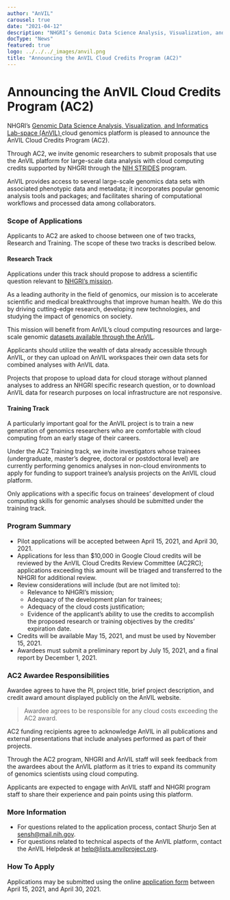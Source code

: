 ```yaml
---
author: "AnVIL"
carousel: true
date: "2021-04-12"
description: "NHGRI’s Genomic Data Science Analysis, Visualization, and Informatics Lab-space (AnVIL) cloud genomics platform is pleased to announce the availability of the AnVIL Cloud Credits Program (AC2)."
docType: "News"
featured: true
logo: ../../../_images/anvil.png
title: "Announcing the AnVIL Cloud Credits Program (AC2)"
---
```


# Announcing the AnVIL Cloud Credits Program (AC2)
NHGRI’s [Genomic Data Science Analysis, Visualization, and Informatics Lab-space (AnVIL) ](https://www.genome.gov/Funded-Programs-Projects/Computational-Genomics-and-Data-Science-Program/Genomic-Analysis-Visualization-Informatics-Lab-space-AnVIL) cloud genomics platform is pleased to announce the AnVIL Cloud Credits Program (AC2).

Through AC2, we invite genomic researchers to submit proposals that use the AnVIL platform for large-scale data analysis with cloud computing credits supported by NHGRI through the [NIH STRIDES](https://datascience.nih.gov/strides) program.

AnVIL provides access to several large-scale genomics data sets with associated phenotypic data and metadata; it incorporates popular genomic analysis tools and packages; and facilitates sharing of computational workflows and processed data among collaborators.

### Scope of Applications
Applicants to AC2 are asked to choose between one of two tracks, Research and Training. The scope of these two tracks is described below.

#### Research Track
Applications under this track should propose to address a scientific question relevant to [NHGRI’s mission](https://www.genome.gov/about-nhgri/NHGRI-Vision-and-Mission).

As a leading authority in the field of genomics, our mission is to accelerate scientific and medical breakthroughs that improve human health. We do this by driving cutting-edge research, developing new technologies, and studying the impact of genomics on society.

This mission will benefit from AnVIL’s cloud computing resources and large-scale genomic [datasets available through the AnVIL](https://anvilproject.org/data).

Applicants should utilize the wealth of data already accessible through AnVIL, or they can upload on AnVIL workspaces their own data sets for combined analyses with AnVIL data.

Projects that propose to upload data for cloud storage without planned analyses to address an NHGRI specific research question, or to download AnVIL data for research purposes on local infrastructure are not responsive.

#### Training Track
A particularly important goal for the AnVIL project is to train a new generation of genomics researchers who are comfortable with cloud computing from an early stage of their careers.

Under the AC2 Training track, we invite investigators whose trainees (undergraduate, master’s degree, doctoral or postdoctoral level) are currently performing genomics analyses in non-cloud environments to apply for funding to support trainee’s analysis projects on the AnVIL cloud platform.

Only applications with a specific focus on trainees’ development of cloud computing skills for genomic analyses should be submitted under the training track.

### Program Summary
- Pilot applications will be accepted between April 15, 2021, and April 30, 2021.
- Applications for less than $10,000 in Google Cloud credits will be reviewed by the AnVIL Cloud Credits Review Committee (AC2RC); applications exceeding this amount will be triaged and transferred to the NHGRI for additional review.
- Review considerations will include (but are not limited to):
  - Relevance to NHGRI’s mission;
  - Adequacy of the development plan for trainees;
  - Adequacy of the cloud costs justification;
  - Evidence of the applicant’s ability to use the credits to accomplish the proposed research or training objectives by the credits’ expiration date.
- Credits will be available May 15, 2021, and must be used by November 15, 2021.
- Awardees must submit a preliminary report by July 15, 2021, and a final report by December 1, 2021.

### AC2 Awardee Responsibilities

Awardee agrees to have the PI, project title, brief project description, and credit award amount displayed publicly on the AnVIL website.

>Awardee agrees to be responsible for any cloud costs exceeding the AC2 award.

AC2 funding recipients agree to acknowledge AnVIL in all publications and external presentations that include analyses performed as part of their projects.

Through the AC2 program, NHGRI and AnVIL staff will seek feedback from the awardees about the AnVIL platform as it tries to expand its community of genomics scientists using cloud computing.

Applicants are expected to engage with AnVIL staff and NHGRI program staff to share their experience and pain points using this platform.


### More Information
- For questions related to the application process, contact Shurjo Sen at <sensh@mail.nih.gov>.
- For questions related to technical aspects of the AnVIL platform, contact the AnVIL Helpdesk at <help@lists.anvilproject.org>.

### How To Apply
Applications may be submitted using the online [application form](https://forms.gle/rV8bz6y4xVcTfEbs9) between April 15, 2021, and April 30, 2021.

